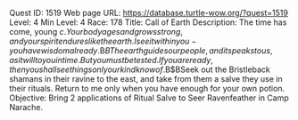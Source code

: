 Quest ID: 1519
Web page URL: https://database.turtle-wow.org/?quest=1519
Level: 4
Min Level: 4
Race: 178
Title: Call of Earth
Description: The time has come, young $c. Your body ages and grows strong, and your spirit endures like the earth. I see it within you-you have wisdom already.$B$BThe earth guides our people, and it speaks to us, as it will to you in time. But you must be tested. If you are ready, then you shall see things only our kind know of.$B$BSeek out the Bristleback shamans in their ravine to the east, and take from them a salve they use in their rituals. Return to me only when you have enough for your own potion.
Objective: Bring 2 applications of Ritual Salve to Seer Ravenfeather in Camp Narache.
